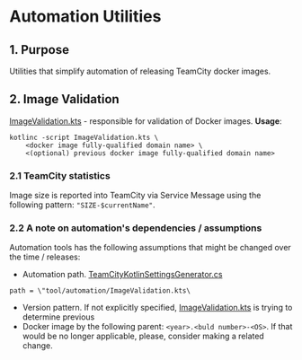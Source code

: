 # Automation Utilities

## 1. Purpose
Utilities that simplify automation of releasing TeamCity docker images.


## 2. Image Validation
[ImageValidation.kts](ImageValidation.kts) - responsible for validation of Docker images.
**Usage**:
```
kotlinc -script ImageValidation.kts \
    <docker image fully-qualified domain name> \
    <(optional) previous docker image fully-qualified domain name>
```

### 2.1 TeamCity statistics
Image size is reported into TeamCity via Service Message using the following pattern: `"SIZE-$currentName"`.


### 2.2 A note on automation's dependencies / assumptions
Automation tools has the following assumptions that might be changed over the time / releases:
* Automation path. [TeamCityKotlinSettingsGenerator.cs](../TeamCity.Docker/TeamCityKotlinSettingsGenerator.cs)
```
path = \"tool/automation/ImageValidation.kts\
```

* Version pattern. If not explicitly specified, [ImageValidation.kts](ImageValidation.kts) is trying to determine previous
* Docker image by the following parent: `<year>.<buld number>-<OS>`. If that would be no longer applicable, please, consider making a related change. 
